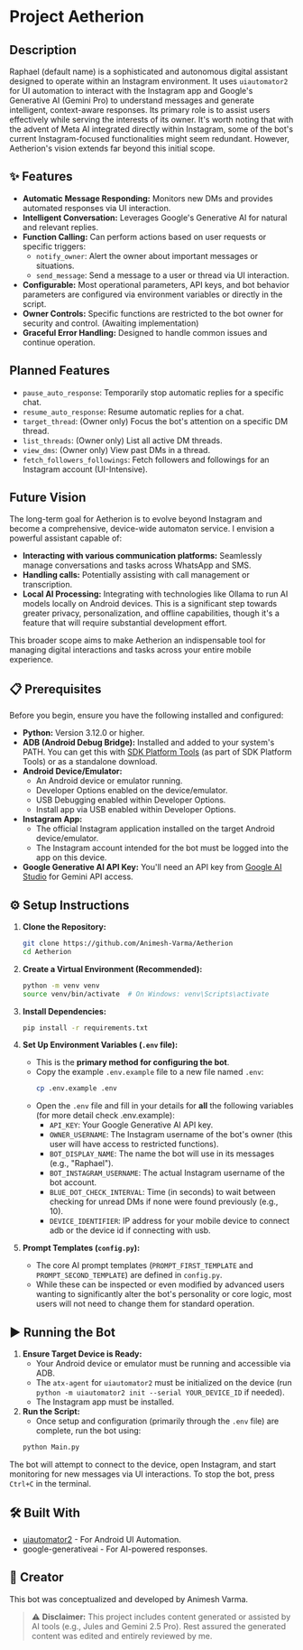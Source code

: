 # Project Aetherion

## Description

Raphael (default name) is a sophisticated and autonomous digital assistant designed to operate within an Instagram environment. It uses `uiautomator2` for UI automation to interact with the Instagram app and Google's Generative AI (Gemini Pro) to understand messages and generate intelligent, context-aware responses. Its primary role is to assist users effectively while serving the interests of its owner. It's worth noting that with the advent of Meta AI integrated directly within Instagram, some of the bot's current Instagram-focused functionalities might seem redundant. However, Aetherion's vision extends far beyond this initial scope.

## ✨ Features

*   **Automatic Message Responding:** Monitors new DMs and provides automated responses via UI interaction.
*   **Intelligent Conversation:** Leverages Google's Generative AI for natural and relevant replies.
*   **Function Calling:** Can perform actions based on user requests or specific triggers:
    *   `notify_owner`: Alert the owner about important messages or situations.
    *   `send_message`: Send a message to a user or thread via UI interaction.
*   **Configurable:** Most operational parameters, API keys, and bot behavior parameters are configured via environment variables or directly in the script.
*   **Owner Controls:** Specific functions are restricted to the bot owner for security and control. (Awaiting implementation)
*   **Graceful Error Handling:** Designed to handle common issues and continue operation.

## Planned Features

*   `pause_auto_response`: Temporarily stop automatic replies for a specific chat.
*   `resume_auto_response`: Resume automatic replies for a chat.
*   `target_thread`: (Owner only) Focus the bot's attention on a specific DM thread.
*   `list_threads`: (Owner only) List all active DM threads.
*   `view_dms`: (Owner only) View past DMs in a thread.
*   `fetch_followers_followings`: Fetch followers and followings for an Instagram account (UI-Intensive).

## Future Vision
The long-term goal for Aetherion is to evolve beyond Instagram and become a comprehensive, device-wide automaton service. I envision a powerful assistant capable of:

*   **Interacting with various communication platforms:** Seamlessly manage conversations and tasks across WhatsApp and SMS.
*   **Handling calls:** Potentially assisting with call management or transcription.
*   **Local AI Processing:** Integrating with technologies like Ollama to run AI models locally on Android devices. This is a significant step towards greater privacy, personalization, and offline capabilities, though it's a feature that will require substantial development effort.

This broader scope aims to make Aetherion an indispensable tool for managing digital interactions and tasks across your entire mobile experience.

## 📋 Prerequisites

Before you begin, ensure you have the following installed and configured:

*   **Python:** Version 3.12.0 or higher.
*   **ADB (Android Debug Bridge):** Installed and added to your system's PATH. You can get this with [SDK Platform Tools](https://developer.android.com/tools/releases/platform-tools) (as part of SDK Platform Tools) or as a standalone download.
*   **Android Device/Emulator:**
    *   An Android device or emulator running.
    *   Developer Options enabled on the device/emulator.
    *   USB Debugging enabled within Developer Options.
    *   Install app via USB enabled within Developer Options.
*   **Instagram App:**
    *   The official Instagram application installed on the target Android device/emulator.
    *   The Instagram account intended for the bot must be logged into the app on this device.
*   **Google Generative AI API Key:** You'll need an API key from [Google AI Studio](https://aistudio.google.com/apikey) for Gemini API access.

## ⚙️ Setup Instructions

1.  **Clone the Repository:**
    ```bash
    git clone https://github.com/Animesh-Varma/Aetherion
    cd Aetherion
    ```

2.  **Create a Virtual Environment (Recommended):**
    ```bash
    python -m venv venv
    source venv/bin/activate  # On Windows: venv\Scripts\activate
    ```

3.  **Install Dependencies:**
    ```bash
    pip install -r requirements.txt
    ```

4.  **Set Up Environment Variables (`.env` file):**
    *   This is the **primary method for configuring the bot**.
    *   Copy the example `.env.example` file to a new file named `.env`:
        ```bash
        cp .env.example .env
        ```
    *   Open the `.env` file and fill in your details for **all** the following variables (for more detail check .env.example):
        *   `API_KEY`: Your Google Generative AI API key.
        *   `OWNER_USERNAME`: The Instagram username of the bot's owner (this user will have access to restricted functions).
        *   `BOT_DISPLAY_NAME`: The name the bot will use in its messages (e.g., "Raphael").
        *   `BOT_INSTAGRAM_USERNAME`: The actual Instagram username of the bot account.
        *   `BLUE_DOT_CHECK_INTERVAL`: Time (in seconds) to wait between checking for unread DMs if none were found previously (e.g., 10).
        *   `DEVICE_IDENTIFIER`: IP address for your mobile device to connect adb or the device id if connecting with usb.

5.  **Prompt Templates (`config.py`):**
    *   The core AI prompt templates (`PROMPT_FIRST_TEMPLATE` and `PROMPT_SECOND_TEMPLATE`) are defined in `config.py`.
    *   While these can be inspected or even modified by advanced users wanting to significantly alter the bot's personality or core logic, most users will not need to change them for standard operation.

## ▶️ Running the Bot

1.  **Ensure Target Device is Ready:**
    *   Your Android device or emulator must be running and accessible via ADB.
    *   The `atx-agent` for `uiautomator2` must be initialized on the device (run `python -m uiautomator2 init --serial YOUR_DEVICE_ID` if needed). 
    *   The Instagram app must be installed.
2.  **Run the Script:**
    *   Once setup and configuration (primarily through the `.env` file) are complete, run the bot using:
    ```bash
    python Main.py
    ```
The bot will attempt to connect to the device, open Instagram, and start monitoring for new messages via UI interactions. To stop the bot, press `Ctrl+C` in the terminal.

## 🛠️ Built With

*   [uiautomator2](https://github.com/openatx/uiautomator2) - For Android UI Automation.
*   google-generativeai - For AI-powered responses.

## 👤 Creator

This bot was conceptualized and developed by Animesh Varma.

> ⚠️ **Disclaimer:** This project includes content generated or assisted by AI tools (e.g., Jules and Gemini 2.5 Pro). Rest assured the generated content was edited and entirely reviewed by me.
